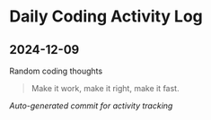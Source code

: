# Daily Coding Activity Log

## 2024-12-09

Random coding thoughts

> Make it work, make it right, make it fast.

*Auto-generated commit for activity tracking*
